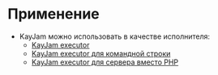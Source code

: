 # Применение

- KayJam можно использовать в качестве исполнителя:
    - [KayJam executor](https://github.com/KayJamLang/executor)
    - [KayJam executor для командной строки](https://github.com/KayJamLang/executor-cli)
    - [KayJam executor для сервера вместо PHP](https://github.com/KayJamLang/executor-web)
